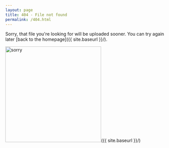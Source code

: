 ```yaml
---
layout: page
title: 404 - File not found
permalink: /404.html
---
```


Sorry, that file you're looking for will be uploaded sooner. You can try again later [back to the homepage]({{ site.baseurl }}/).

<img src="{{ site.baseurl }}/images/404.Jpg" alt="sorry" style="width: 300px;"/>({{ site.baseurl }}/)
